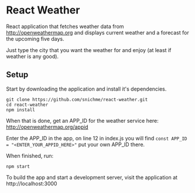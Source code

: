 # React Weather

React application that fetches weather data from http://openweathermap.org 
and displays current weather and a forecast for the upcoming five days.

Just type the city that you want the weather for and enjoy (at least if weather is any good).

## Setup

Start by downloading the application and install it's dependencies.
```
git clone https://github.com/snichme/react-weather.git
cd react-weather
npm install
```
When that is done, get an APP_ID for the weather service here: http://openweathermap.org/appid

Enter the APP_ID in the app, on line 12 in index.js you will find 
`const APP_ID = "<ENTER_YOUR_APPID_HERE>"` put your own APP_ID there.

When finished, run:
```
npm start
```
To build the app and start a development server, visit the application at http://localhost:3000
